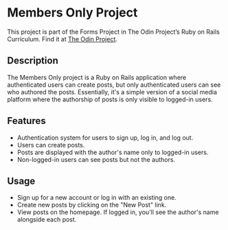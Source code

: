 # Members Only Project

This project is part of the Forms Project in The Odin Project’s Ruby on Rails Curriculum. Find it at [The Odin Project](http://www.theodinproject.com).

## Description

The Members Only project is a Ruby on Rails application where authenticated users can create posts, but only authenticated users can see who authored the posts. Essentially, it's a simple version of a social media platform where the authorship of posts is only visible to logged-in users.

## Features

- Authentication system for users to sign up, log in, and log out.
- Users can create posts.
- Posts are displayed with the author's name only to logged-in users.
- Non-logged-in users can see posts but not the authors.

## Usage

- Sign up for a new account or log in with an existing one.
- Create new posts by clicking on the "New Post" link.
- View posts on the homepage. If logged in, you'll see the author's name alongside each post.
